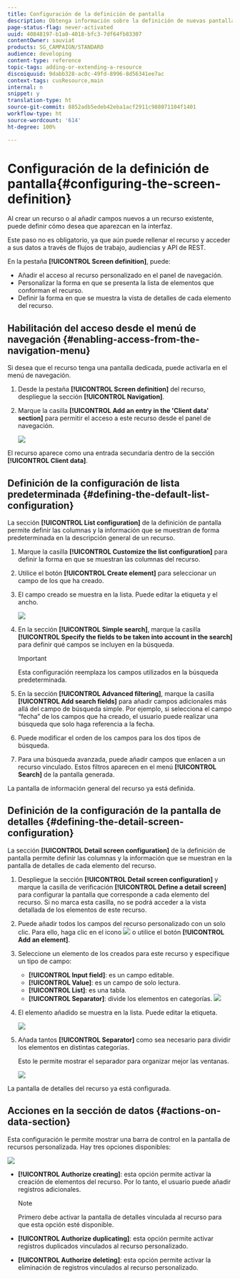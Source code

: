 ```yaml
---
title: Configuración de la definición de pantalla
description: Obtenga información sobre la definición de nuevas pantallas de Adobe Campaign en función de la estructura de datos de recursos.
page-status-flag: never-activated
uuid: 40848197-b1a0-4018-bfc3-7df64fb83307
contentOwner: sauviat
products: SG_CAMPAIGN/STANDARD
audience: developing
content-type: reference
topic-tags: adding-or-extending-a-resource
discoiquuid: 9dabb328-ac0c-49fd-8996-8d56341ee7ac
context-tags: cusResource,main
internal: n
snippet: y
translation-type: ht
source-git-commit: 8852adb5edeb42eba1acf2911c988071104f1401
workflow-type: ht
source-wordcount: '614'
ht-degree: 100%

---
```



# Configuración de la definición de pantalla{#configuring-the-screen-definition}

Al crear un recurso o al añadir campos nuevos a un recurso existente, puede definir cómo desea que aparezcan en la interfaz.

Este paso no es obligatorio, ya que aún puede rellenar el recurso y acceder a sus datos a través de flujos de trabajo, audiencias y API de REST.

En la pestaña **[!UICONTROL Screen definition]**, puede:

* Añadir el acceso al recurso personalizado en el panel de navegación.
* Personalizar la forma en que se presenta la lista de elementos que conforman el recurso.
* Definir la forma en que se muestra la vista de detalles de cada elemento del recurso.

## Habilitación del acceso desde el menú de navegación {#enabling-access-from-the-navigation-menu}

Si desea que el recurso tenga una pantalla dedicada, puede activarla en el menú de navegación.

1. Desde la pestaña **[!UICONTROL Screen definition]** del recurso, despliegue la sección **[!UICONTROL Navigation]**.
1. Marque la casilla **[!UICONTROL Add an entry in the 'Client data' section]** para permitir el acceso a este recurso desde el panel de navegación.

   ![](assets/schema_extension_19.png)

El recurso aparece como una entrada secundaria dentro de la sección **[!UICONTROL Client data]**.

## Definición de la configuración de lista predeterminada {#defining-the-default-list-configuration}

La sección **[!UICONTROL List configuration]** de la definición de pantalla permite definir las columnas y la información que se muestran de forma predeterminada en la descripción general de un recurso.

1. Marque la casilla **[!UICONTROL Customize the list configuration]** para definir la forma en que se muestran las columnas del recurso.
1. Utilice el botón **[!UICONTROL Create element]** para seleccionar un campo de los que ha creado.
1. El campo creado se muestra en la lista. Puede editar la etiqueta y el ancho.

   ![](assets/schema_extension_20.png)

1. En la sección **[!UICONTROL Simple search]**, marque la casilla **[!UICONTROL Specify the fields to be taken into account in the search]** para definir qué campos se incluyen en la búsqueda.

   >[!IMPORTANT]
   >
   >Esta configuración reemplaza los campos utilizados en la búsqueda predeterminada.

1. En la sección **[!UICONTROL Advanced filtering]**, marque la casilla **[!UICONTROL Add search fields]** para añadir campos adicionales más allá del campo de búsqueda simple. Por ejemplo, si selecciona el campo “fecha” de los campos que ha creado, el usuario puede realizar una búsqueda que solo haga referencia a la fecha.
1. Puede modificar el orden de los campos para los dos tipos de búsqueda.
1. Para una búsqueda avanzada, puede añadir campos que enlacen a un recurso vinculado. Estos filtros aparecen en el menú **[!UICONTROL Search]** de la pantalla generada.

La pantalla de información general del recurso ya está definida.

## Definición de la configuración de la pantalla de detalles {#defining-the-detail-screen-configuration}

La sección **[!UICONTROL Detail screen configuration]** de la definición de pantalla permite definir las columnas y la información que se muestran en la pantalla de detalles de cada elemento del recurso.

1. Despliegue la sección **[!UICONTROL Detail screen configuration]** y marque la casilla de verificación **[!UICONTROL Define a detail screen]** para configurar la pantalla que corresponde a cada elemento del recurso. Si no marca esta casilla, no se podrá acceder a la vista detallada de los elementos de este recurso.
1. Puede añadir todos los campos del recurso personalizado con un solo clic. Para ello, haga clic en el icono ![](assets/addallfieldsicon.png) o utilice el botón **[!UICONTROL Add an element]**.
1. Seleccione un elemento de los creados para este recurso y especifique un tipo de campo:

   * **[!UICONTROL Input field]**: es un campo editable.
   * **[!UICONTROL Value]**: es un campo de solo lectura.
   * **[!UICONTROL List]**: es una tabla.
   * **[!UICONTROL Separator]**: divide los elementos en categorías.
   ![](assets/schema_extension_23.png)

1. El elemento añadido se muestra en la lista. Puede editar la etiqueta.

   ![](assets/schema_extension_22.png)

1. Añada tantos **[!UICONTROL Separator]** como sea necesario para dividir los elementos en distintas categorías.

   Esto le permite mostrar el separador para organizar mejor las ventanas.

   ![](assets/schema_extension_25.png)

La pantalla de detalles del recurso ya está configurada.

## Acciones en la sección de datos {#actions-on-data-section}

Esta configuración le permite mostrar una barra de control en la pantalla de recursos personalizada. Hay tres opciones disponibles:

![](assets/schema_extension_actions.png)

* **[!UICONTROL Authorize creating]**: esta opción permite activar la creación de elementos del recurso. Por lo tanto, el usuario puede añadir registros adicionales.

   >[!NOTE]
   >
   >Primero debe activar la pantalla de detalles vinculada al recurso para que esta opción esté disponible.

* **[!UICONTROL Authorize duplicating]**: esta opción permite activar registros duplicados vinculados al recurso personalizado.
* **[!UICONTROL Authorize deleting]**: esta opción permite activar la eliminación de registros vinculados al recurso personalizado.
